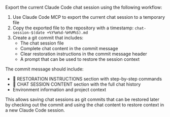Export the current Claude Code chat session using the following workflow:

1. Use Claude Code MCP to export the current chat session to a temporary file
2. Copy the exported file to the repository with a timestamp:
   `chat-session-$(date +%Y%m%d-%H%M%S).md`
3. Create a git commit that includes:
   - The chat session file
   - Complete chat content in the commit message
   - Clear restoration instructions in the commit message header
   - A prompt that can be used to restore the session context

The commit message should include:

- 🔄 RESTORATION INSTRUCTIONS section with step-by-step commands
- 📝 CHAT SESSION CONTENT section with the full chat history
- Environment information and project context

This allows saving chat sessions as git commits that can be restored later by
checking out the commit and using the chat content to restore context in a new
Claude Code session.
